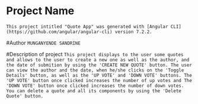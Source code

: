 # Project Name
`
This project intitled "Quote App" was generated with [Angular CLI](https://github.com/angular/angular-cli) version 7.2.2.
`

#Author
`
MUNGANYENDE SANDRINE
`

#Description of project
`
This project displays to the user some quotes and allows to the user to create a new one as well as the author, and the date of submition by using the 'CREATE NEW QUOTE' button. The user can view the author and the date, when he/she clicks on the 'Toggle Details' button, as well as the 'UP VOTE' and 'DOWN VOTE' buttons. The 'UP VOTE' button once clicked increases the number of up votes and The 'DOWN VOTE' button once clicked increases the number of down votes. You can delete a quote and all its components by using the 'Delete Quote' button.
`

